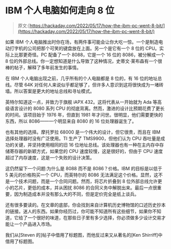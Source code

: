 # IBM 个人电脑如何走向 8 位

> 原文:[https://hackaday.com/2022/05/17/how-the-ibm-pc-went-8-bit/](https://hackaday.com/2022/05/17/how-the-ibm-pc-went-8-bit/)

如果 IBM 个人电脑推出时你在场，有两件事可能会让你大吃一惊。一个是制造电动打字机的公司把那个可笑的键盘放在上面。另一个是它有一个 8 位的 CPU。实际上比那更奇怪。PC 配备了一个 8088，它是一个 16 位的 8086，被分解成一个 8 位的外部总线。你一定想知道是什么导致了这种情况，史蒂文·莱布森有一个很棒的帖子，解释了多年前发生的事情。

在 IBM 个人电脑出现之前，几乎所有的个人电脑都是 8 位的，有 16 位的地址总线。尽管 64K 对任何人来说似乎都足够了，但许多人意识到这将很快成为一堵砖墙。所以答案是更大的地址总线和寻址模式。

英特尔知道这一点，并致力于旗舰 iAPX 432。这将代表从一开始就为 Ada 等高级语言设计的 8080 系列 CPU 的彻底背离。然而，激进的设计比预期花费了更长的时间。该项目始于 1976 年，但直到 1981 年才问世。很明显，他们需要更快的东西，所以 8086——一个明显来自 8080 的 16 位处理器诞生了。

也有其他的选择。摩托罗拉 68000 是一个伟大的设计，但它很贵，而且在 IBM 选择处理器时没有广泛使用。TI 生产了 TMS9900，但他们认为 CPU 吞吐量是成功的关键，并坚持使用相同的旧 16 位地址总线。该处理器也有一种在主内存中存储寄存器的新颖方式，如果您的 CPU 速度较慢，这是很好的，但由于 CPU 速度超过了内存速度，这是一个失败的设计决策。

这仍然留下一个问题:为什么是 8088 而不是 8086？价格。IBM 的目标是以低于 5 美元的价格购买一个 CPU，而英特尔的 8086 无法满足这个价格。显然，这不是一个技术问题，而是一个合同问题。然而，将芯片折叠到 8 位外部总线允许更小的芯片，更低的成本，并从困扰 8086 的合同义务中解脱出来。最后一点很重要，因为制造成本并没有那么大的不同，但是定价完全是纸上谈兵。

还有很多要读的。在文章的底部，你会找到来自计算机历史博物馆的口述历史抄本的链接。迷人的东西。如果你经历过，你可能不知道所有这些细节，如果你不知道，它给了一个很好的味道，在那些日子里有多少选择，你必须做多少设计交易才能让一个产品进入市场。

我们从[Steven 的]帖子中借用了标题图，而他反过来又从著名的[Ken Shirriff]中借用了标题图。